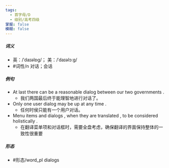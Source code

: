 ```yaml
---
tags:
  - 首字母/D
  - 级别/高考四级
掌握: false
模糊: false
---
```

##### 词义
- 英：/ˈdaɪəlɒɡ/； 美：/ˈdaɪəlɔːɡ/
- #词性/n  对话；会话
##### 例句
- At last there can be a reasonable dialog between our two governments .
	- 我们两国最后终于能理智地进行对话了。
- Only one user dialog may be up at any time .
	- 任何时侯只能有一个用户对话。
- Menu items and dialogs , when they are translated , to be considered holistically .
	- 在翻译菜单项和对话框时，需要全盘考虑，确保翻译的界面保持整体的一致性很重要
##### 形态
- #形态/word_pl dialogs
